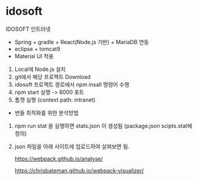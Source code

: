 # idosoft
IDOSOFT 인트라넷

* Spring + gradle + React(Node.js 기반) + MariaDB 연동 
* eclipse + tomcat9 
* Material UI 적용

1. Local에 Node.js 설치
2. git에서 해당 프로젝트 Download
3. idosoft 프로젝트 경로에서 npm insall 명령어 수행
4. npm start 실행 -> 8000 포트 
5. 톰캣 실행 (context path: intranet)

* 번들 최적화를 위한 분석방법

1. npm run stat 을 실행하면 stats.json 이 생성됨 (package.json scipts.stat에 정의)
2. json 파일을 아래 사이트에 업로드하여 살펴보면 됨.

    https://webpack.github.io/analyse/

    https://chrisbateman.github.io/webpack-visualizer/

